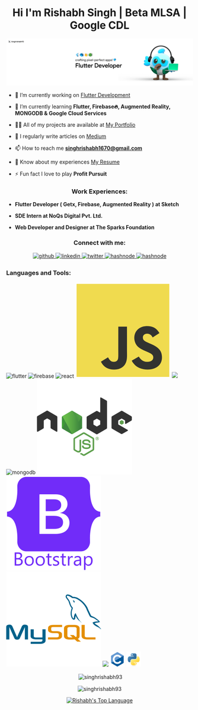 
<h1 align="center">Hi I'm Rishabh Singh | Beta MLSA | Google CDL </h1>
<!-- <h3 align="center">An Aspiring Software Developer from India</h3> -->
<p align="center"><img align="centre width="400" src="LinkedIn cover (1).png"></p>

- 🔭 I’m currently working on [Flutter Development](https://github.com/singhrishabh93/flutter_basics)

- 🌱 I’m currently learning **Flutter, Firebase🔥, Augmented Reality, MONGODB & Google Cloud Services**

- 👨‍💻 All of my projects are available at [My Portfolio](http://bit.ly/rishabh-portfolio)

- 📝 I regularly write articles on [Medium](https://medium.com/@singhrishabh1670)

- 📫 How to reach me **singhrishabh1670@gmail.com**

- 📄 Know about my experiences [My Resume](https://drive.google.com/file/d/13sTDiMqTtXKhB_Be8-zyV5MqHox6gkc4/view?usp=sharing)

- ⚡ Fun fact I love to play **Profit Pursuit**


<h3 align="center">Work Experiences:</h3>
<p align="center">
  
- **Flutter Developer ( Getx, Firebase, Augmented Reality ) at Sketch**
  
- **SDE Intern at NoQs Digital Pvt. Ltd.**

- **Web Developer and Designer at The Sparks Foundation**

<h3 align="center">Connect with me:</h3>
<div align="center">
<a href="https://github.com/singhrishabh93" target="_blank">
<img src=https://img.shields.io/badge/github-%2324292e.svg?&style=for-the-badge&logo=github&logoColor=white alt=github style="margin-bottom: 5px;" />
</a>
<a href="https://linkedin.com/in/singhrishabh1670" target="_blank">
<img src=https://img.shields.io/badge/linkedin-%231E77B5.svg?&style=for-the-badge&logo=linkedin&logoColor=white alt=linkedin style="margin-bottom: 5px;" />
</a>
<a href="https://twitter.com/singhrishabh93" target="_blank">
<img src=https://img.shields.io/badge/twitter-%2300acee.svg?&style=for-the-badge&logo=twitter&logoColor=white alt=twitter style="margin-bottom: 5px;" />
</a>
<a href="https://medium.com/@singhrishabh1670" target="_blank">
<img src=https://img.shields.io/badge/Medium-12100E?style=for-the-badge&logo=medium&logoColor=white alt=hashnode style="margin-bottom: 5px;" />
</a>  
<a href="https://instagram.com/singhrishabh1670" target="_blank">
<img src=https://img.shields.io/badge/Instagram-E4405F?style=for-the-badge&logo=instagram&logoColor=white alt=hashnode style="margin-bottom: 5px;" />
</a> 
</div>  


<h3 align="left">Languages and Tools:</h3>
<p align="left">
  <img src="https://www.vectorlogo.zone/logos/flutterio/flutterio-icon.svg" alt="flutter" width="40" height="40"/>
  <img src="https://www.vectorlogo.zone/logos/firebase/firebase-icon.svg" alt="firebase" width="40" height="40"/>
  <img src="https://www.vectorlogo.zone/logos/reactjs/reactjs-icon.svg" alt="react" width="40" height="40"/>
  <img src="https://raw.githubusercontent.com/devicons/devicon/master/icons/javascript/javascript-original.svg" />
  <img src = "https://camo.githubusercontent.com/a13ca5b988ada41839ebe4f88455e63419a1b56fcb5eda207794cd1649a61d2c/68747470733a2f2f7777772e766563746f726c6f676f2e7a6f6e652f6c6f676f732f676574706f73746d616e2f676574706f73746d616e2d69636f6e2e737667" />
  <img src="https://www.vectorlogo.zone/logos/mongodb/mongodb-icon.svg" alt="mongodb" width="40" height="40"/>
  <img src = "https://raw.githubusercontent.com/devicons/devicon/master/icons/nodejs/nodejs-original-wordmark.svg"/>
<img src = "https://raw.githubusercontent.com/devicons/devicon/master/icons/bootstrap/bootstrap-plain-wordmark.svg"/>
<img src = "https://raw.githubusercontent.com/devicons/devicon/master/icons/mysql/mysql-original-wordmark.svg"/>
<img src = "https://camo.githubusercontent.com/5f675d7f25e0b706790a667aea70e6ca54c8ddb55fdbed851ab95884e51c7c9f/68747470733a2f2f7777772e766563746f726c6f676f2e7a6f6e652f6c6f676f732f756e69747933642f756e69747933642d69636f6e2e737667"/>
  <img src="https://raw.githubusercontent.com/devicons/devicon/master/icons/c/c-original.svg" alt="c" width="40" height="40"/>
  <img src="https://raw.githubusercontent.com/devicons/devicon/master/icons/python/python-original.svg" alt="python" width="40" height="40"/>
</p>


<!--<p><img align="left" src="https://github-readme-stats.vercel.app/api/top-langs?username=singhrishabh93&show_icons=true&locale=en&layout=compact" alt="singhrishabh93" /></p>-->

<p align="center">&nbsp;<img align="center" src="https://github-readme-stats.vercel.app/api?username=singhrishabh93&langs_count=8&count_private=true&layout=compact&theme=react&hide_border=true&bg_color=0D1117&show_icons=true&locale=en" alt="singhrishabh93" /></p>

<p align="center"><img align="center" src="https://github-readme-streak-stats.herokuapp.com/?user=singhrishabh93&&langs_count=8&count_private=true&layout=compact&theme=react&hide_border=true&bg_color=0D1117" alt="singhrishabh93"  /></p>

<p align="center"><a href="https://github.com/singhrishabh93/github-readme-stats"><img alt="Rishabh's Top Language" src="https://github-readme-stats.vercel.app/api/top-langs/?username=singhrishabh93&langs_count=8&count_private=true&layout=compact&theme=react&hide_border=true&bg_color=0D1117" /></a>

